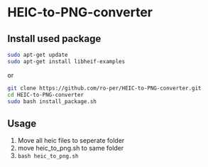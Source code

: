 # HEIC-to-PNG-converter

## Install used package
```bash
sudo apt-get update
sudo apt-get install libheif-examples
```
or
```bash
git clone https://github.com/ro-per/HEIC-to-PNG-converter.git
cd HEIC-to-PNG-converter
sudo bash install_package.sh
```
## Usage
1. Move all heic files to seperate folder
2. move heic_to_png.sh to same folder
3. ```bash heic_to_png.sh ```
